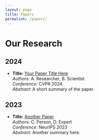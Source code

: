 ```yaml
---
layout: page
title: Papers
permalink: /papers/
---
```


# Our Research

## 2024
- **Title:** [Your Paper Title Here](#)  
  *Authors:* A. Researcher, B. Scientist  
  *Conference:* CVPR 2024  
  *Abstract:* A short summary of the paper.

## 2023
- **Title:** [Another Paper](#)  
  *Authors:* C. Person, D. Expert  
  *Conference:* NeurIPS 2023  
  *Abstract:* Another summary here.
